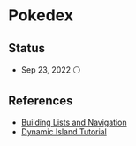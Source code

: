 #  Pokedex

## Status

- Sep 23, 2022 ⚪️


## References

- [Building Lists and Navigation](https://developer.apple.com/tutorials/swiftui/building-lists-and-navigation)
- [Dynamic Island Tutorial](https://github.com/banjodayo39/DynamicIslandTutorial)
